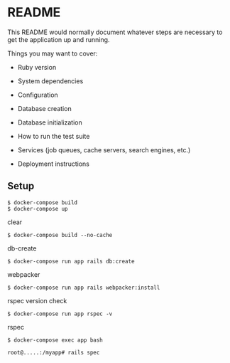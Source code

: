 # README

This README would normally document whatever steps are necessary to get the
application up and running.

Things you may want to cover:

- Ruby version

- System dependencies

- Configuration

- Database creation

- Database initialization

- How to run the test suite

- Services (job queues, cache servers, search engines, etc.)

- Deployment instructions

## Setup

```
$ docker-compose build
$ docker-compose up
```

clear

```
$ docker-compose build --no-cache
```

db-create

```
$ docker-compose run app rails db:create
```

webpacker

```
$ docker-compose run app rails webpacker:install
```

rspec version check

```
$ docker-compose run app rspec -v
```

rspec

```
$ docker-compose exec app bash

root@.....:/myapp# rails spec
```

